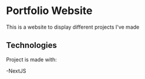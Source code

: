 # Portfolio Website

This is a website to display different projects I've made

## Technologies

Project is made with:

-NextJS
